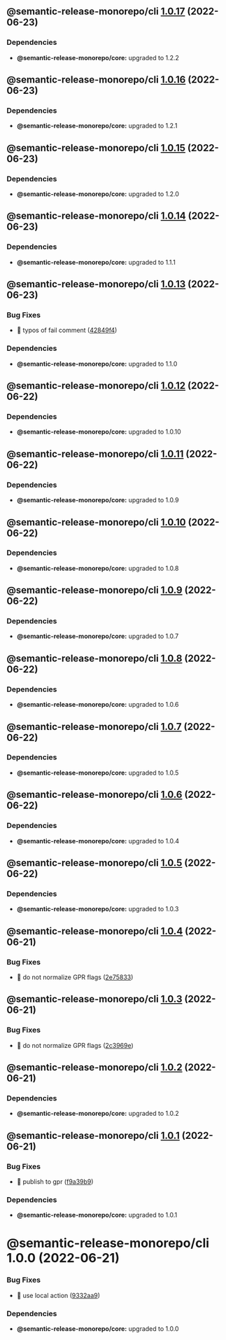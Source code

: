 ## @semantic-release-monorepo/cli [1.0.17](https://github.com/bubkoo/semantic-release-monorepo/compare/@semantic-release-monorepo/cli@1.0.16...@semantic-release-monorepo/cli@1.0.17) (2022-06-23)





### Dependencies

* **@semantic-release-monorepo/core:** upgraded to 1.2.2

## @semantic-release-monorepo/cli [1.0.16](https://github.com/bubkoo/semantic-release-monorepo/compare/@semantic-release-monorepo/cli@1.0.15...@semantic-release-monorepo/cli@1.0.16) (2022-06-23)





### Dependencies

* **@semantic-release-monorepo/core:** upgraded to 1.2.1

## @semantic-release-monorepo/cli [1.0.15](https://github.com/bubkoo/semantic-release-monorepo/compare/@semantic-release-monorepo/cli@1.0.14...@semantic-release-monorepo/cli@1.0.15) (2022-06-23)





### Dependencies

* **@semantic-release-monorepo/core:** upgraded to 1.2.0

## @semantic-release-monorepo/cli [1.0.14](https://github.com/bubkoo/semantic-release-monorepo/compare/@semantic-release-monorepo/cli@1.0.13...@semantic-release-monorepo/cli@1.0.14) (2022-06-23)





### Dependencies

* **@semantic-release-monorepo/core:** upgraded to 1.1.1

## @semantic-release-monorepo/cli [1.0.13](https://github.com/bubkoo/semantic-release-monorepo/compare/@semantic-release-monorepo/cli@1.0.12...@semantic-release-monorepo/cli@1.0.13) (2022-06-23)


### Bug Fixes

* 🐛 typos of fail comment ([42849f4](https://github.com/bubkoo/semantic-release-monorepo/commit/42849f498f01ca87c9b7e5c3a624f77d1ff57e4f))





### Dependencies

* **@semantic-release-monorepo/core:** upgraded to 1.1.0

## @semantic-release-monorepo/cli [1.0.12](https://github.com/bubkoo/semantic-release-monorepo/compare/@semantic-release-monorepo/cli@1.0.11...@semantic-release-monorepo/cli@1.0.12) (2022-06-22)





### Dependencies

* **@semantic-release-monorepo/core:** upgraded to 1.0.10

## @semantic-release-monorepo/cli [1.0.11](https://github.com/bubkoo/semantic-release-monorepo/compare/@semantic-release-monorepo/cli@1.0.10...@semantic-release-monorepo/cli@1.0.11) (2022-06-22)





### Dependencies

* **@semantic-release-monorepo/core:** upgraded to 1.0.9

## @semantic-release-monorepo/cli [1.0.10](https://github.com/bubkoo/semantic-release-monorepo/compare/@semantic-release-monorepo/cli@1.0.9...@semantic-release-monorepo/cli@1.0.10) (2022-06-22)





### Dependencies

* **@semantic-release-monorepo/core:** upgraded to 1.0.8

## @semantic-release-monorepo/cli [1.0.9](https://github.com/bubkoo/semantic-release-monorepo/compare/@semantic-release-monorepo/cli@1.0.8...@semantic-release-monorepo/cli@1.0.9) (2022-06-22)





### Dependencies

* **@semantic-release-monorepo/core:** upgraded to 1.0.7

## @semantic-release-monorepo/cli [1.0.8](https://github.com/bubkoo/semantic-release-monorepo/compare/@semantic-release-monorepo/cli@1.0.7...@semantic-release-monorepo/cli@1.0.8) (2022-06-22)





### Dependencies

* **@semantic-release-monorepo/core:** upgraded to 1.0.6

## @semantic-release-monorepo/cli [1.0.7](https://github.com/bubkoo/semantic-release-monorepo/compare/@semantic-release-monorepo/cli@1.0.6...@semantic-release-monorepo/cli@1.0.7) (2022-06-22)





### Dependencies

* **@semantic-release-monorepo/core:** upgraded to 1.0.5

## @semantic-release-monorepo/cli [1.0.6](https://github.com/bubkoo/semantic-release-monorepo/compare/@semantic-release-monorepo/cli@1.0.5...@semantic-release-monorepo/cli@1.0.6) (2022-06-22)





### Dependencies

* **@semantic-release-monorepo/core:** upgraded to 1.0.4

## @semantic-release-monorepo/cli [1.0.5](https://github.com/bubkoo/semantic-release-monorepo/compare/@semantic-release-monorepo/cli@1.0.4...@semantic-release-monorepo/cli@1.0.5) (2022-06-22)





### Dependencies

* **@semantic-release-monorepo/core:** upgraded to 1.0.3

## @semantic-release-monorepo/cli [1.0.4](https://github.com/bubkoo/semantic-release-monorepo/compare/@semantic-release-monorepo/cli@1.0.3...@semantic-release-monorepo/cli@1.0.4) (2022-06-21)


### Bug Fixes

* 🐛 do not normalize GPR flags ([2e75833](https://github.com/bubkoo/semantic-release-monorepo/commit/2e758337c7faffbb7fe4d6e36643fb12a291ad58))

## @semantic-release-monorepo/cli [1.0.3](https://github.com/bubkoo/semantic-release-monorepo/compare/@semantic-release-monorepo/cli@1.0.2...@semantic-release-monorepo/cli@1.0.3) (2022-06-21)


### Bug Fixes

* 🐛 do not normalize GPR flags ([2c3969e](https://github.com/bubkoo/semantic-release-monorepo/commit/2c3969e0cdfa9299fdace43d123fadd1a3bc27b3))

## @semantic-release-monorepo/cli [1.0.2](https://github.com/bubkoo/semantic-release-monorepo/compare/@semantic-release-monorepo/cli@1.0.1...@semantic-release-monorepo/cli@1.0.2) (2022-06-21)





### Dependencies

* **@semantic-release-monorepo/core:** upgraded to 1.0.2

## @semantic-release-monorepo/cli [1.0.1](https://github.com/bubkoo/semantic-release-monorepo/compare/@semantic-release-monorepo/cli@1.0.0...@semantic-release-monorepo/cli@1.0.1) (2022-06-21)


### Bug Fixes

* 🐛 publish to gpr ([f9a39b9](https://github.com/bubkoo/semantic-release-monorepo/commit/f9a39b9aef7910df9e9aac16638e45b33ec5ca45))





### Dependencies

* **@semantic-release-monorepo/core:** upgraded to 1.0.1

# @semantic-release-monorepo/cli 1.0.0 (2022-06-21)


### Bug Fixes

* 🐛 use local action ([9332aa9](https://github.com/bubkoo/semantic-release-monorepo/commit/9332aa9d2c9ad740ff2ec9f8009a5d0971542477))





### Dependencies

* **@semantic-release-monorepo/core:** upgraded to 1.0.0

